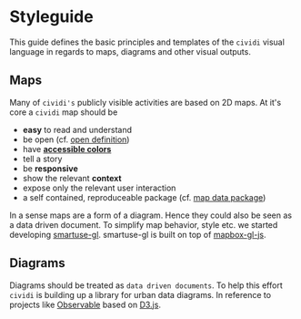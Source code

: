 # Styleguide

This guide defines the basic principles and templates of the ```cividi``` visual language in regards to maps, diagrams and other visual outputs.

## Maps

Many of ```cividi's``` publicly visible activities are based on 2D maps. At it's core a ```cividi``` map should be

* **easy** to read and understand
* be open (cf. [open definition](https://opendefinition.org/od/2.1/en/))
* have [**accessible colors**](https://www.w3.org/TR/WCAG/#visual-audio-contrast)
* tell a story
* be **responsive**
* show the relevant **context**
* expose only the relevant user interaction
* a self contained, reproduceable package (cf. [map data package](maps/map-setup.md#mdp))

In a sense maps are a form of a diagram. Hence they could also be seen as a data driven document. To simplify map behavior, style etc. we started developing [smartuse-gl](https://github.com/smartuse/smartuse-gl). smartuse-gl is built on top of [mapbox-gl-js](https://github.com/mapbox/mapbox-gl-js).

## Diagrams

Diagrams should be treated as ```data driven documents```. To help this effort ```cividi``` is building up a library for urban data diagrams. In reference to projects like [Observable](https://observablehq.com/) based on [D3.js](https://github.com/d3/d3).
